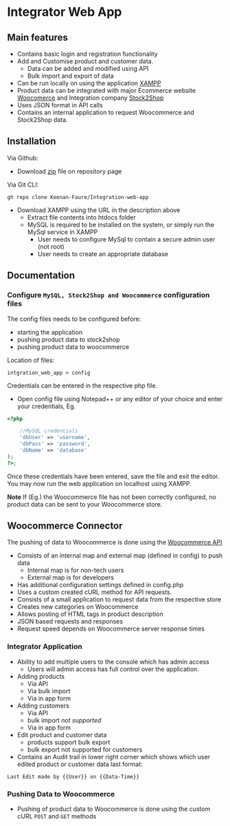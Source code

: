 # Integrator Web App

## Main features

* Contains basic login and registration functionality
* Add and Customise product and customer data.
    * Data can be added and modified using API
    * Bulk import and export of data
* Can be run locally on using the application [XAMPP](https://www.apachefriends.org/)
* Product data can be integrated with major Ecommerce website [Woocomerce](https://woocommerce.com/blackcyber/) and Integration company [Stock2Shop](https.stock2shop.com/)
* Uses JSON format in API calls
* Contains an internal application to request Woocommerce and Stock2Shop data.

## Installation

Via Github:
* Download [zip](https://github.com/Keenan-Faure/Integration-web-app/archive/refs/heads/main.zip) file on repository page

Via Git CLI:

```
gh repo clone Keenan-Faure/Integration-web-app
```

* Download XAMPP using the URL in the description above
    * Extract file contents into htdocs folder
    * MySQL is required to be installed on the system, or simply run the MySql service in XAMPP
        * User needs to configure MySql to contain a secure admin user (not root)
        * User needs to create an appropriate database

## Documentation

### Configure ```MySQL, Stock2Shop and Woocommerce``` configuration files

The config files needs to be configured before:
- starting the application
- pushing product data to stock2shop
- pushing product data to woocommerce

Location of files:
```
intgration_web_app > config
```

Credentials can be entered in the respective php file.
* Open config file using Notepad++ or any editor of your choice and enter your credentials, Eg.

```php
<?php

    //MySQL credentials
    'dbUser' => 'username',
    'dbPass' => 'password',
    'dbName' => 'database'
);
?>;
```

Once these credentials have been entered, save the file and exit the editor.
You may now run the web application on localhost using XAMPP.

__Note__ If (Eg.) the Woocommerce file has not been correctly configured, no product data can be sent to your Woocommerce store.

## Woocommerce Connector

The pushing of data to Woocommerce is done using the [Woocommerce API](https://woocommerce.github.io/woocommerce-rest-api-docs/)

* Consists of an internal map and external map (defined in config) to push data
    * Internal map is for non-tech users
    * External map is for developers
* Has additional configuration settings defined in config.php
* Uses a custom created cURL method for API requests.
* Consists of a small application to request data from the respective store
* Creates new categories on Woocommerce
* Allows posting of HTML tags in product description
* JSON based requests and responses
* Request speed depends on Woocommerce server response times

### Integrator Application

* Ability to add multiple users to the console which has admin access
    * Users will admin access has full control over the application.
* Adding products
    * Via API
    * Via bulk import
    * Via in app form
* Adding customers
    * Via API
    * bulk import _not supported_
    * Via in app form
* Edit product and customer data
    * products support bulk export
    * bulk export not supported for customers
* Contains an Audit trail in lower right corner which shows which user edited product or customer data last format:
```
Last Edit made by {{User}} on {{Data-Time}}
```

### Pushing Data to Woocommerce

* Pushing of product data to Woocommerce is done using the custom cURL `POST` and `GET` methods




